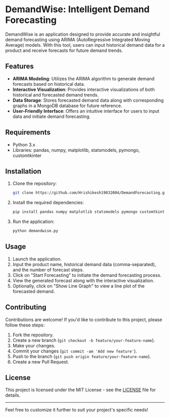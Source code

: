 

# DemandWise: Intelligent Demand Forecasting

DemandWise is an application designed to provide accurate and insightful demand forecasting using ARIMA (AutoRegressive Integrated Moving Average) models. With this tool, users can input historical demand data for a product and receive forecasts for future demand trends.

## Features

- **ARIMA Modeling**: Utilizes the ARIMA algorithm to generate demand forecasts based on historical data.
- **Interactive Visualization**: Provides interactive visualizations of both historical and forecasted demand trends.
- **Data Storage**: Stores forecasted demand data along with corresponding graphs in a MongoDB database for future reference.
- **User-Friendly Interface**: Offers an intuitive interface for users to input data and initiate demand forecasting.

## Requirements

- Python 3.x
- Libraries: pandas, numpy, matplotlib, statsmodels, pymongo, customtkinter

## Installation

1. Clone the repository:

   ```bash
   git clone https://github.com/Hrishikesh19032004/DemandForecasting.git
   ```

2. Install the required dependencies:

   ```bash
   pip install pandas numpy matplotlib statsmodels pymongo customtkinter
   ```

3. Run the application:

   ```bash
   python demandwise.py
   ```

## Usage

1. Launch the application.
2. Input the product name, historical demand data (comma-separated), and the number of forecast steps.
3. Click on "Start Forecasting" to initiate the demand forecasting process.
4. View the generated forecast along with the interactive visualization.
5. Optionally, click on "Show Line Graph" to view a line plot of the forecasted demand.

## Contributing

Contributions are welcome! If you'd like to contribute to this project, please follow these steps:

1. Fork the repository.
2. Create a new branch (`git checkout -b feature/your-feature-name`).
3. Make your changes.
4. Commit your changes (`git commit -am 'Add new feature'`).
5. Push to the branch (`git push origin feature/your-feature-name`).
6. Create a new Pull Request.

## License

This project is licensed under the MIT License - see the [LICENSE](LICENSE) file for details.

---

Feel free to customize it further to suit your project's specific needs!
